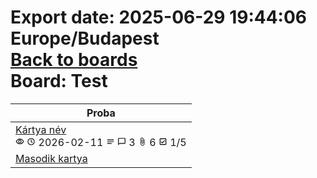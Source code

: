 Export date: 2025-06-29 19:44:06 Europe/Budapest
<br>
[Back to boards](../Boards.md)
<br>
Board: Test
===========

| Proba                                                                                                                                                                                                                                                                                                                                                                                                                                                                                                                                                                                                                                                                                                                                                                                                                                                                                                                                                                                                                                                                                                                                                                                                                                                                                                                                                                                                                                                                                                                                                                                                                                                                                                                                                                                                                                                                                                                                                                                                                                                                                                                                                                                                                                                                                                                                                                                                                                                                                               |
| --------------------------------------------------------------------------------------------------------------------------------------------------------------------------------------------------------------------------------------------------------------------------------------------------------------------------------------------------------------------------------------------------------------------------------------------------------------------------------------------------------------------------------------------------------------------------------------------------------------------------------------------------------------------------------------------------------------------------------------------------------------------------------------------------------------------------------------------------------------------------------------------------------------------------------------------------------------------------------------------------------------------------------------------------------------------------------------------------------------------------------------------------------------------------------------------------------------------------------------------------------------------------------------------------------------------------------------------------------------------------------------------------------------------------------------------------------------------------------------------------------------------------------------------------------------------------------------------------------------------------------------------------------------------------------------------------------------------------------------------------------------------------------------------------------------------------------------------------------------------------------------------------------------------------------------------------------------------------------------------------------------------------------------------------------------------------------------------------------------------------------------------------------------------------------------------------------------------------------------------------------------------------------------------------------------------------------------------------------------------------------------------------------------------------------------------------------------------------------------------------- |
| [Kártya név](68415fe5b0df983be8ac7082/Card.md)<br><svg xmlns="http://www.w3.org/2000/svg" height="14px" viewBox="0 -960 960 960" width="14px" fill="#000000"><path d="M480-320q75 0 127.5-52.5T660-500q0-75-52.5-127.5T480-680q-75 0-127.5 52.5T300-500q0 75 52.5 127.5T480-320Zm0-72q-45 0-76.5-31.5T372-500q0-45 31.5-76.5T480-608q45 0 76.5 31.5T588-500q0 45-31.5 76.5T480-392Zm0 192q-146 0-266-81.5T40-500q54-137 174-218.5T480-800q146 0 266 81.5T920-500q-54 137-174 218.5T480-200Zm0-300Zm0 220q113 0 207.5-59.5T832-500q-50-101-144.5-160.5T480-720q-113 0-207.5 59.5T128-500q50 101 144.5 160.5T480-280Z"/></svg> <svg xmlns="http://www.w3.org/2000/svg" height="14px" viewBox="0 -960 960 960" width="14px" fill="#000000"><path d="m614-310 51-51-149-149v-210h-72v240l170 170ZM480-96q-79.38 0-149.19-30T208.5-208.5Q156-261 126-330.96t-30-149.5Q96-560 126-630q30-70 82.5-122t122.46-82q69.96-30 149.5-30t149.55 30.24q70 30.24 121.79 82.08 51.78 51.84 81.99 121.92Q864-559.68 864-480q0 79.38-30 149.19T752-208.5Q700-156 629.87-126T480-96Zm0-384Zm.48 312q129.47 0 220.5-91.5Q792-351 792-480.48q0-129.47-91.02-220.5Q609.95-792 480.48-792 351-792 259.5-700.98 168-609.95 168-480.48 168-351 259.5-259.5T480.48-168Z"/></svg> 2026-02-11 <svg xmlns="http://www.w3.org/2000/svg" height="14px" viewBox="0 0 24 24" width="14px" fill="#000000"><path d="M0 0h24v24H0V0z" fill="none"/><path d="M21 11.01L3 11v2h18zM3 16h12v2H3zM21 6H3v2.01L21 8z"/></svg> <svg xmlns="http://www.w3.org/2000/svg" height="14px" viewBox="0 0 24 24" width="14px" fill="#000000"><path d="M0 0h24v24H0V0z" fill="none"/><path d="M20 2H4c-1.1 0-2 .9-2 2v18l4-4h14c1.1 0 2-.9 2-2V4c0-1.1-.9-2-2-2zm0 14H6l-2 2V4h16v12z"/></svg> 3 <svg xmlns="http://www.w3.org/2000/svg" height="14px" viewBox="0 0 24 24" width="14px" fill="#000000"><path d="M0 0h24v24H0V0z" fill="none"/><path d="M16.5 6v11.5c0 2.21-1.79 4-4 4s-4-1.79-4-4V5c0-1.38 1.12-2.5 2.5-2.5s2.5 1.12 2.5 2.5v10.5c0 .55-.45 1-1 1s-1-.45-1-1V6H10v9.5c0 1.38 1.12 2.5 2.5 2.5s2.5-1.12 2.5-2.5V5c0-2.21-1.79-4-4-4S7 2.79 7 5v12.5c0 3.04 2.46 5.5 5.5 5.5s5.5-2.46 5.5-5.5V6h-1.5z"/></svg> 6 <svg xmlns="http://www.w3.org/2000/svg" height="14px" viewBox="0 0 24 24" width="14px" fill="#000000"><path d="M0 0h24v24H0V0z" fill="none"/><path d="M19 3H5c-1.1 0-2 .9-2 2v14c0 1.1.9 2 2 2h14c1.1 0 2-.9 2-2V5c0-1.1-.9-2-2-2zm0 16H5V5h14v14zM17.99 9l-1.41-1.42-6.59 6.59-2.58-2.57-1.42 1.41 4 3.99z"/></svg> 1/5 
| [Masodik kartya](684160de4e4ba6cdd4801dd6/Card.md)                                                                                                                                                                                                                                                                                                                                                                                                                                                                                                                                                                                                                                                                                                                                                                                                                                                                                                                                                                                                                                                                                                                                                                                                                                                                                                                                                                                                                                                                                                                                                                                                                                                                                                                                                                                                                                                                                                                                                                                                                                                                                                                                                                                                                                                                                                                                                                                                                                                  
